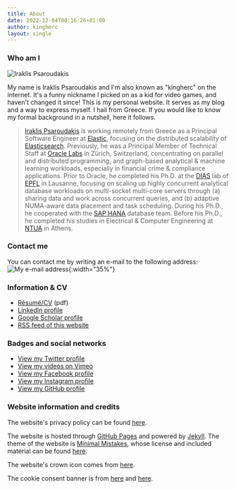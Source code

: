 ```yaml
---
title: About
date: 2022-12-04T00:16:26+01:00
author: kingherc
layout: single
---
```


### Who am I

<div class="author__avatar"><img src="/assets/about/profilepic_150.jpg" alt="Iraklis Psaroudakis" itemprop="image"></div>

My name is Iraklis Psaroudakis and I'm also known as "kingherc" on the internet. It's a funny nickname I picked on as a kid for video games, and haven't changed it since! This is my personal website. It serves as my blog and a way to express myself. I hail from Greece. If you would like to know my formal background in a nutshell, here it follows.

> [Iraklis Psaroudakis](/about.html) is working remotely from Greece as a Principal Software Engineer at [Elastic](https://www.elastic.co/), focusing on the distributed scalability of [Elasticsearch](https://www.elastic.co/elasticsearch/). Previously, he was a Principal Member of Technical Staff at [Oracle Labs](https://labs.oracle.com/) in Zürich, Switzerland, concentrating on parallel and distributed programming, and graph-based analytical & machine learning workloads, especially in financial crime & compliance applications. Prior to Oracle, he completed his Ph.D. at the [DIAS](http://dias.epfl.ch) lab of [EPFL](http://www.epfl.ch/) in Lausanne, focusing on scaling up highly concurrent analytical database workloads on multi-socket multi-core servers through (a) sharing data and work across concurrent queries, and (b) adaptive NUMA-aware data placement and task scheduling. During his Ph.D., he cooperated with the [SAP HANA](http://scn.sap.com/docs/DOC-26824) database team. Before his Ph.D., he completed his studies in Electrical & Computer Engineering at [NTUA](https://www.ntua.gr/) in Athens.

### Contact me

You can contact me by writing an e-mail to the following address: ![My e-mail address](/assets/about/email.png){:width="35%"}

### Information & CV

  * [Résumé/CV](/assets/about/CV_Iraklis_Psaroudakis_web.pdf) (pdf)
  * [LinkedIn profile](http://www.linkedin.com/in/kingherc)
  * [Google Scholar profile](http://scholar.google.com/citations?user=TUcmoosAAAAJ)
  * [RSS feed of this website](/feed.xml)

### Badges and social networks

  * <a href="http://www.twitter.com/kherc/">View my Twitter profile</a>
  * <a href="http://vimeo.com/kingherc">View my videos on Vimeo</a>
  * <a href="http://www.facebook.com/kingherc/">View my Facebook profile</a>
  * <a href="https://www.instagram.com/kingherc/">View my Instagram profile</a>
  * <a href="https://github.com/kingherc/">View my GitHub profile</a>

### Website information and credits

The website's privacy policy can be found [here](/privacy-policy.html).

The website is hosted through [GitHub Pages](https://pages.github.com/) and powered by [Jekyll](https://jekyllrb.com). The theme of the website is [Minimal Mistakes](https://mademistakes.com/work/minimal-mistakes-jekyll-theme/), whose license and included material can be found [here](https://mmistakes.github.io/minimal-mistakes/docs/license/).

The website's crown icon comes from [here](http://freepsdfiles.net/3d-renders/treasure-chest-with-golden-coins-and-crown/).

The cookie consent banner is from [here](https://littlebigtech.net/posts/setting-up-cookie-compliance-for-google-analytics-on-a-jekyll-site/) and [here](https://stackoverflow.com/a/51833302).
